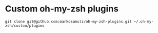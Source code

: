 Custom oh-my-zsh plugins 
========================

```
git clone git@github.com:markosamuli/oh-my-zsh-plugins.git ~/.oh-my-zsh/custom/plugins
```